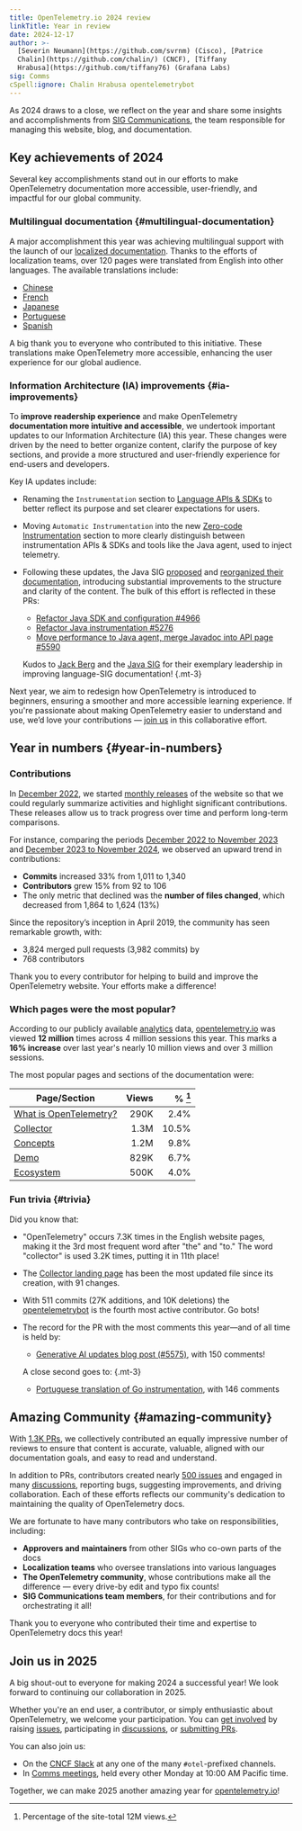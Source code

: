 ```yaml
---
title: OpenTelemetry.io 2024 review
linkTitle: Year in review
date: 2024-12-17
author: >-
  [Severin Neumann](https://github.com/svrnm) (Cisco), [Patrice
  Chalin](https://github.com/chalin/) (CNCF), [Tiffany
  Hrabusa](https://github.com/tiffany76) (Grafana Labs)
sig: Comms
cSpell:ignore: Chalin Hrabusa opentelemetrybot
---
```


As 2024 draws to a close, we reflect on the year and share some insights and
accomplishments from [SIG Communications][Comms meetings], the team responsible
for managing this website, blog, and documentation.

## Key achievements of 2024

Several key accomplishments stand out in our efforts to make OpenTelemetry
documentation more accessible, user-friendly, and impactful for our global
community.

### Multilingual documentation <i class="fa-solid fa-language"></i> {#multilingual-documentation}

A major accomplishment this year was achieving multilingual support with the
launch of our [localized documentation](/blog/2024/docs-localized/). Thanks to
the efforts of localization teams, over 120 pages were translated from English
into other languages. The available translations include:

- [Chinese](/zh/)
- [French](/fr/)
- [Japanese](/ja/)
- [Portuguese](/pt/)
- [Spanish](/es/)

A big thank you to everyone who contributed to this initiative. These
translations make OpenTelemetry more accessible, enhancing the user experience
for our global audience.

### Information Architecture (IA) improvements <i class="fa-solid fa-sitemap"></i> {#ia-improvements}

To **improve readership experience** and make OpenTelemetry **documentation more
intuitive and accessible**, we undertook important updates to our Information
Architecture (IA) this year. These changes were driven by the need to better
organize content, clarify the purpose of key sections, and provide a more
structured and user-friendly experience for end-users and developers.

Key IA updates include:

- Renaming the `Instrumentation` section to
  [Language APIs & SDKs](/docs/languages/) to better reflect its purpose and set
  clearer expectations for users.
- Moving `Automatic Instrumentation` into the new
  [Zero-code Instrumentation](/docs/zero-code/) section to more clearly
  distinguish between instrumentation APIs & SDKs and tools like the Java agent,
  used to inject telemetry.
- Following these updates, the Java SIG [proposed] and [reorganized their
  documentation][java-reorg], introducing substantial improvements to the
  structure and clarity of the content. The bulk of this effort is reflected in
  these PRs:

  - [Refactor Java SDK and configuration #4966][#4966]
  - [Refactor Java instrumentation #5276][#5276]
  - [Move performance to Java agent, merge Javadoc into API page #5590][#5590]

  <!-- prettier-ignore -->
  Kudos to [Jack Berg] and the [Java SIG] for their exemplary leadership in
  improving language-SIG documentation!
  {.mt-3}

Next year, we aim to redesign how OpenTelemetry is introduced to beginners,
ensuring a smoother and more accessible learning experience. If you're
passionate about making OpenTelemetry easier to understand and use, we’d love
your contributions &mdash; [join us][#2427] in this collaborative effort.

[#2427]: https://github.com/open-telemetry/community/pull/2427
[#4966]: https://github.com/open-telemetry/opentelemetry.io/pull/4966
[#5276]: https://github.com/open-telemetry/opentelemetry.io/pull/5276
[#5590]: https://github.com/open-telemetry/opentelemetry.io/pull/5590
[Jack Berg]: https://github.com/jack-berg
[Java SIG]:
  https://docs.google.com/document/d/1D7ZD93LxSWexHeztHohRp5yeoTzsi9Dj1HRm7Tad-hM
[proposed]: https://github.com/open-telemetry/opentelemetry.io/discussions/4853
[java-reorg]:
  https://github.com/open-telemetry/opentelemetry.io/pulls?q=is%3Apr+java+is%3Aclosed+label%3Asig%3Ajava+merged%3A2024-01-01..2024-12-31+author%3Ajack-berg

## Year in numbers <i class="fa-solid fa-chart-pie"></i> {#year-in-numbers}

### Contributions

In [December 2022], we started [monthly releases] of the website so that we
could regularly summarize activities and highlight significant contributions.
These releases allow us to track progress over time and perform long-term
comparisons.

For instance, comparing the periods [December 2022 to November 2023] and
[December 2023 to November 2024], we observed an upward trend in contributions:

- **Commits** increased 33% from 1,011 to 1,340
- **Contributors** grew 15% from 92 to 106
- The only metric that declined was the **number of files changed**, which
  decreased from 1,864 to 1,624 (13%)

Since the repository’s inception in April 2019, the community has seen
remarkable growth, with:

- 3,824 merged pull requests (3,982 commits) by
- 768 contributors

Thank you to every contributor for helping to build and improve the
OpenTelemetry website. Your efforts make a difference!

[December 2022]:
  https://github.com/open-telemetry/opentelemetry.io/releases/tag/2022.12
[December 2022 to November 2023]:
  https://github.com/open-telemetry/opentelemetry.io/compare/2022.12...2023.11
[December 2023 to November 2024]:
  https://github.com/open-telemetry/opentelemetry.io/compare/2023.12...2024.11
[monthly releases]: https://github.com/open-telemetry/opentelemetry.io/releases

### Which pages were the most popular?

According to our publicly available [analytics] data, [opentelemetry.io](/) was
viewed **12 million** times across 4 million sessions this year. This marks a
**16% increase** over last year's nearly 10 million views and over 3 million
sessions.

The most popular pages and sections of the documentation were:

| Page/Section             | Views | % [^1] |
| ------------------------ | ----: | -----: |
| [What is OpenTelemetry?] |  290K |   2.4% |
| [Collector]              |  1.3M |  10.5% |
| [Concepts]               |  1.2M |   9.8% |
| [Demo]                   |  829K |   6.7% |
| [Ecosystem]              |  500K |   4.0% |

[analytics]: https://lookerstudio.google.com/s/tSTKxK1ECeU
[Collector]: /docs/collector
[Concepts]: /docs/what-is-opentelemetry/
[Demo]: /docs/demo/
[Ecosystem]: /ecosystem/
[What is OpenTelemetry?]: /docs/what-is-opentelemetry/

[^1]: Percentage of the site-total 12M views.

### Fun trivia <i class="fa-solid fa-lightbulb"></i> {#trivia}

Did you know that:

- "OpenTelemetry" occurs 7.3K times in the English website pages, making it the
  3rd most frequent word after "the" and "to." The word "collector" is used 3.2K
  times, putting it in 11th place!
- The [Collector landing page] has been the most updated file since its
  creation, with 91 changes.
- With 511 commits (27K additions, and 10K deletions) the [opentelemetrybot] is
  the fourth most active contributor. Go bots!
- The record for the PR with the most comments this year—and of all time is held
  by:

  - [Generative AI updates blog post (#5575)][#5575], with 150 comments!

  <!-- prettier-ignore -->
  A close second goes to:
  {.mt-3}

  - [Portuguese translation of Go instrumentation][#5380], with 146 comments

[#5380]: https://github.com/open-telemetry/opentelemetry.io/pull/5380
[#5575]: https://github.com/open-telemetry/opentelemetry.io/pull/5575
[Collector landing page]: /docs/collector/
[opentelemetrybot]: https://github.com/opentelemetrybot

## Amazing Community <i class="fa-regular fa-heart"></i> {#amazing-community}

With [1.3K PRs], we collectively contributed an equally impressive number of
reviews to ensure that content is accurate, valuable, aligned with our
documentation goals, and easy to read and understand.

In addition to PRs, contributors created nearly [500 issues] and engaged in many
[discussions], reporting bugs, suggesting improvements, and driving
collaboration. Each of these efforts reflects our community's dedication to
maintaining the quality of OpenTelemetry docs.

We are fortunate to have many contributors who take on responsibilities,
including:

- **Approvers and maintainers** from other SIGs who co-own parts of the docs
- **Localization teams** who oversee translations into various languages
- **The OpenTelemetry community**, whose contributions make all the difference
  &mdash; every drive-by edit and typo fix counts!
- **SIG Communications team members**, for their contributions and for
  orchestrating it all!

Thank you to everyone who contributed their time and expertise to OpenTelemetry
docs this year!

[500 issues]:
  https://github.com/open-telemetry/opentelemetry.io/issues?q=is%3Aissue+created%3A2024-01-01..2024-12-31
[1.3K PRs]:
  https://github.com/open-telemetry/opentelemetry.io/pulls?q=is%3Apr+is%3Amerged+merged%3A2024-01-01..2024-12-31

## Join us in 2025

A big shout-out to everyone for making 2024 a successful year! We look forward
to continuing our collaboration in 2025.

Whether you're an end user, a contributor, or simply enthusiastic about
OpenTelemetry, we welcome your participation. You can [get involved] by raising
[issues], participating in [discussions], or [submitting PRs].

You can also join us:

- On the [CNCF Slack](https://slack.cncf.io/) at any one of the many
  `#otel`-prefixed channels.
- In [Comms meetings], held every other Monday at 10:00 AM Pacific time.

Together, we can make 2025 another amazing year for [opentelemetry.io](/)!

[Comms meetings]:
  https://docs.google.com/document/d/1wW0jLldwXN8Nptq2xmgETGbGn9eWP8fitvD5njM-xZY
[discussions]: https://github.com/open-telemetry/opentelemetry.io/discussions
[get involved]: /docs/contributing/
[issues]: https://github.com/open-telemetry/opentelemetry.io/issues
[submitting PRs]: /docs/contributing/pull-requests/
